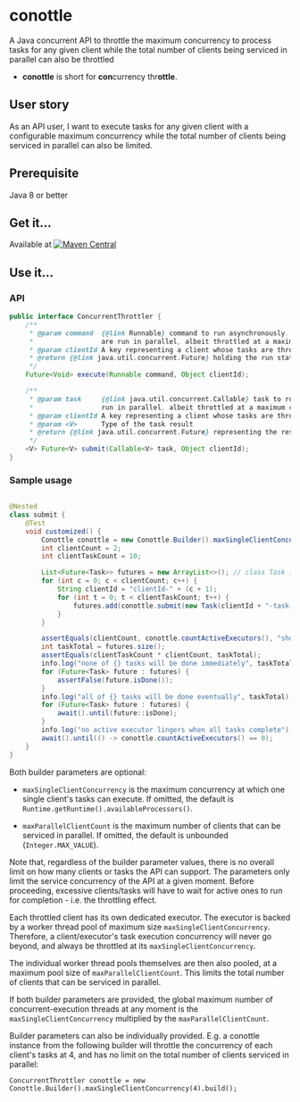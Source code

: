 # conottle

A Java concurrent API to throttle the maximum concurrency to process tasks for any given client while the total number
of clients being serviced in parallel can also be throttled

- **conottle** is short for **con**currency thr**ottle**.

## User story

As an API user, I want to execute tasks for any given client with a configurable maximum concurrency while the total
number of clients being serviced in parallel can also be limited.

## Prerequisite

Java 8 or better

## Get it...

Available at [![Maven Central](https://img.shields.io/maven-central/v/io.github.q3769/conottle.svg?label=Maven%20Central)](https://search.maven.org/search?q=g:%22io.github.q3769%22%20AND%20a:%22conottle%22)

## Use it...

### API

```java
public interface ConcurrentThrottler {
    /**
     * @param command  {@link Runnable} command to run asynchronously. All such commands under the same {@code clientId}
     *                 are run in parallel, albeit throttled at a maximum concurrency.
     * @param clientId A key representing a client whose tasks are throttled while running in parallel
     * @return {@link java.util.concurrent.Future} holding the run status of the {@code command}
     */
    Future<Void> execute(Runnable command, Object clientId);

    /**
     * @param task     {@link java.util.concurrent.Callable} task to run asynchronously. All such tasks under the same {@code clientId} are
     *                 run in parallel, albeit throttled at a maximum concurrency.
     * @param clientId A key representing a client whose tasks are throttled while running in parallel
     * @param <V>      Type of the task result
     * @return {@link java.util.concurrent.Future} representing the result of the {@code task}
     */
    <V> Future<V> submit(Callable<V> task, Object clientId);
}
```

### Sample usage

```java

@Nested
class submit {
    @Test
    void customized() {
        Conottle conottle = new Conottle.Builder().maxSingleClientConcurrency(4).maxParallelClientCount(100).build();
        int clientCount = 2;
        int clientTaskCount = 10;

        List<Future<Task>> futures = new ArrayList<>(); // class Task implements Callable<Task>
        for (int c = 0; c < clientCount; c++) {
            String clientId = "clientId-" + (c + 1);
            for (int t = 0; t < clientTaskCount; t++) {
                futures.add(conottle.submit(new Task(clientId + "-task-" + t, MIN_TASK_DURATION), clientId));
            }
        }

        assertEquals(clientCount, conottle.countActiveExecutors(), "should be 1:1 between a client and its executor");
        int taskTotal = futures.size();
        assertEquals(clientTaskCount * clientCount, taskTotal);
        info.log("none of {} tasks will be done immediately", taskTotal);
        for (Future<Task> future : futures) {
            assertFalse(future.isDone());
        }
        info.log("all of {} tasks will be done eventually", taskTotal);
        for (Future<Task> future : futures) {
            await().until(future::isDone);
        }
        info.log("no active executor lingers when all tasks complete");
        await().until(() -> conottle.countActiveExecutors() == 0);
    }
}
```

Both builder parameters are optional:

- `maxSingleClientConcurrency` is the maximum concurrency at which one single client's tasks can execute. If omitted,
  the default is `Runtime.getRuntime().availableProcessors()`.

- `maxParallelClientCount` is the maximum number of clients that can be serviced in parallel. If omitted, the default is
  unbounded (`Integer.MAX_VALUE`).

Note that, regardless of the builder parameter values, there is no overall limit on how many clients or tasks the API
can support. The parameters only limit the service concurrency of the API at a given moment. Before proceeding,
excessive clients/tasks will have to wait for active ones to run for completion - i.e. the throttling effect.

Each throttled client has its own dedicated executor. The executor is backed by a worker thread pool of maximum
size `maxSingleClientConcurrency`. Therefore, a client/executor's task execution concurrency will never go beyond, and
always be throttled at its `maxSingleClientConcurrency`.

The individual worker thread pools themselves are then also pooled, at a maximum pool size of `maxParallelClientCount`.
This limits the total number of clients that can be serviced in parallel.

If both builder parameters are provided, the global maximum number of concurrent-execution threads at any moment is
the `maxSingleClientConcurrency` multiplied by the `maxParallelClientCount`.

Builder parameters can also be individually provided. E.g. a conottle instance from the following builder will throttle
the concurrency of each client's tasks at 4, and has no limit on the total number of clients serviced in parallel:

```jshelllanguage
ConcurrentThrottler conottle = new Conottle.Builder().maxSingleClientConcurrency(4).build();
```
